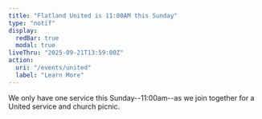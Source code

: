 ```yaml
---
title: "Flatland United is 11:00AM this Sunday"
type: "notif"
display:
  redBar: true
  modal: true
liveThru: "2025-09-21T13:59:00Z"
action:
  uri: "/events/united"
  label: "Learn More"
---
```


We only have one service this Sunday--11:00am--as we join together for a United service and church picnic.
